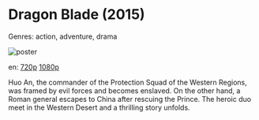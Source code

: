 # Dragon Blade (2015)

Genres: action, adventure, drama

![poster](http://image.tmdb.org/t/p/w500/3gl11EsZS5vboQvvMYeCIzitaJz.jpg)

en:
  [720p](magnet:?xt=urn:btih:B922F281910EEB880FED0583575500080A5EA123&tr=udp://glotorrents.pw:6969/announce&tr=udp://tracker.opentrackr.org:1337/announce&tr=udp://torrent.gresille.org:80/announce&tr=udp://tracker.openbittorrent.com:80&tr=udp://tracker.coppersurfer.tk:6969&tr=udp://tracker.leechers-paradise.org:6969&tr=udp://p4p.arenabg.ch:1337&tr=udp://tracker.internetwarriors.net:1337)
  [1080p](magnet:?xt=urn:btih:20ECB2D03C48CAC24A21DA66E991F6F3990559F6&tr=udp://glotorrents.pw:6969/announce&tr=udp://tracker.opentrackr.org:1337/announce&tr=udp://torrent.gresille.org:80/announce&tr=udp://tracker.openbittorrent.com:80&tr=udp://tracker.coppersurfer.tk:6969&tr=udp://tracker.leechers-paradise.org:6969&tr=udp://p4p.arenabg.ch:1337&tr=udp://tracker.internetwarriors.net:1337)
  


Huo An, the commander of the Protection Squad of the Western Regions, was framed by evil forces and becomes enslaved. On the other hand, a Roman general escapes to China after rescuing the Prince. The heroic duo meet in the Western Desert and a thrilling story unfolds.